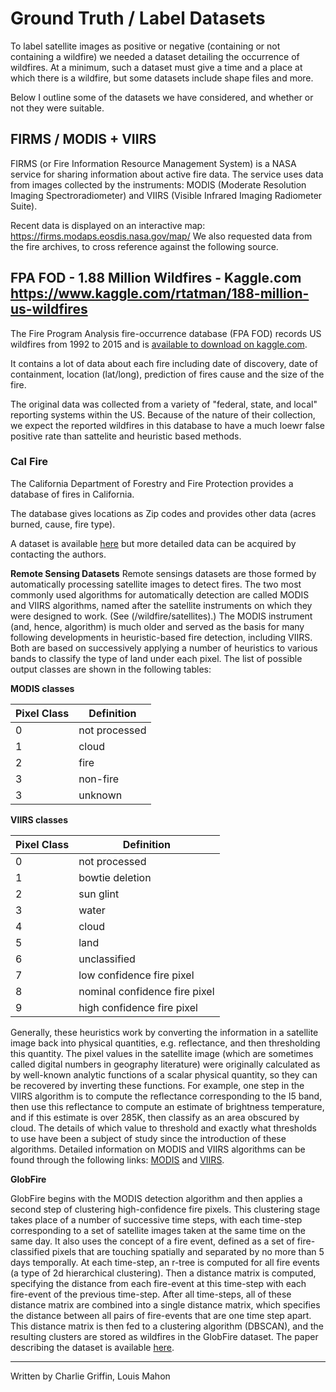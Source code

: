 # Ground Truth / Label Datasets

To label satellite images as positive or negative (containing or not containing a wildfire) we needed a dataset detailing the occurrence of wildfires.
At a minimum, such a dataset must give a time and a place at which there is a wildfire, but some datasets include shape files and more.

Below I outline some of the datasets we have considered, and whether or not they were suitable.


## FIRMS / MODIS + VIIRS

FIRMS (or Fire Information Resource Management System) is a NASA service for sharing information about active fire data.
The service uses data from images collected by the instruments: MODIS (Moderate Resolution Imaging Spectroradiometer) and VIIRS (Visible Infrared Imaging Radiometer Suite).

Recent data is displayed on an interactive map: https://firms.modaps.eosdis.nasa.gov/map/
We also requested data from the fire archives, to cross reference against the following source.


## FPA FOD - 1.88 Million Wildfires - Kaggle.com https://www.kaggle.com/rtatman/188-million-us-wildfires

The Fire Program Analysis fire-occurrence database (FPA FOD) records US wildfires from 1992 to 2015 and is [available to download on kaggle.com](https://www.kaggle.com/rtatman/188-million-us-wildfires).

It contains a lot of data about each fire including date of discovery, date of containment, location (lat/long), prediction of fires cause and the size of the fire. 

The original data was collected from a variety of "federal, state, and local" reporting systems within the US. Because of the nature of their collection, we expect the reported wildfires in this database to have a much loewr false positive rate than sattelite and heuristic based methods.


### Cal Fire

The California Department of Forestry and Fire Protection provides a database of fires in California.

The database gives locations as Zip codes and provides other data (acres burned, cause, fire type).

A dataset is available [here](https://www.fire.ca.gov/incidents/) but more detailed data can be acquired by contacting the authors.

**Remote Sensing Datasets**
Remote sensings datasets are those formed by automatically processing satellite images to detect fires. The two most commonly used algorithms for automatically detection are called MODIS and VIIRS algorithms, named after the satellite instruments on which they were designed to work. (See (/wildfire/satellites).) The MODIS instrument (and, hence, algorithm) is much older and served as the basis for many following developments in heuristic-based fire detection, including VIIRS. Both are based on successively applying a number of heuristics to various bands to classify the type of land under each pixel. The list of possible output classes are shown in the following tables:


**MODIS classes**

|Pixel	Class | Definition |
|------------|-------------------|
|0 |    not processed   |
|1 |    cloud           |
|2 |    fire            |
|3 |    non-fire        |
|3 |    unknown         |


**VIIRS classes**

|Pixel	Class | Definition |
|--------------|-----------------|
|0 |    not	processed                   |
|1 |    bowtie deletion                 |
|2 |    sun	glint                       |
|3 |    water                           |
|4 |    cloud                           |
|5 |    land                            |
|6 |    unclassified                    |
|7 |    low	confidence fire	pixel       |
|8 |    nominal	confidence fire	pixel   |
|9 |    high confidence	fire pixel      |


Generally, these heuristics work by converting the information in a satellite image back into physical quantities, e.g. reflectance, and then thresholding this quantity. The pixel values in the satellite image (which are sometimes called digital numbers in geography literature) were originally calculated as by well-known analytic functions of a scalar physical quantity, so they can be recovered by inverting these functions. For example, one step in the VIIRS algorithm is to compute the reflectance corresponding to the I5 band, then use this reflectance to compute an estimate of brightness temperature, and if this estimate is over 285K, then classify as an area obscured by cloud. The details of which value to threshold and exactly what thresholds to use have been a subject of study since the introduction of these algorithms. Detailed information on MODIS and VIIRS algorithms can be found through the following links: [MODIS](https://modis.gsfc.nasa.gov/data/atbd/atbd_mod08.pdf) and [VIIRS](https://viirsland.gsfc.nasa.gov/PDF/VIIRS_activefire_375m_ATBD.pdf).

**GlobFire**

GlobFire begins with the MODIS detection algorithm and then applies a second step of clustering high-confidence fire pixels. This clustering stage takes place of a number of successive time steps, with each time-step corresponding to a set of satellite images taken at the same time on the same day. It also uses the concept of a fire event, defined as a set of fire-classified pixels that are touching spatially and separated by no more than 5 days temporally. At each time-step, an r-tree is computed for all fire events (a type of 2d hierarchical clustering). Then a distance matrix is computed, specifying the distance from each fire-event at this time-step with each fire-event of the previous time-step. After all time-steps, all of these distance matrix are combined into a single distance matrix, which specifies the distance between all pairs of fire-events that are one time step apart. This distance matrix is then fed to a clustering algorithm (DBSCAN), and the resulting clusters are stored as wildfires in the GlobFire dataset. The paper describing the dataset is available [here](https://www.nature.com/articles/s41597-019-0312-2).

---
Written by Charlie Griffin, Louis Mahon